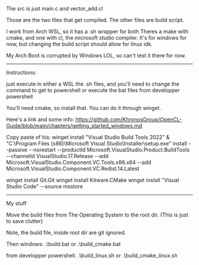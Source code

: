 The src is just  main.c and  vector_add.cl 




Those are the two files that get compiled. 
The other files are build script.

I work from Arch WSL, so it has a .sh wrapper for both
Theres a make with cmake, and one with cl, the microsoft studio compiler. 
It's for windows for now, but changing the build script should allow for linux idk.

My Arch Boot is corrupted by Windows LOL, so can't test it there for now. 

---
Instructions: 

just execute in either a WSL the .sh files, and you'll need to change the command to get to powershell
or execute the bat files from developper powershell 

You'll need cmake, so install that. 
You can do it through winget. 

Here's a link and some info:
https://github.com/KhronosGroup/OpenCL-Guide/blob/main/chapters/getting_started_windows.md 

Copy paste of his:
winget install "Visual Studio Build Tools 2022"
& "C:\Program Files (x86)\Microsoft Visual Studio\Installer\setup.exe" install --passive --norestart --productId Microsoft.VisualStudio.Product.BuildTools --channelId VisualStudio.17.Release --add Microsoft.VisualStudio.Component.VC.Tools.x86.x64 --add Microsoft.VisualStudio.Component.VC.Redist.14.Latest


winget install Git.Git
winget install Kitware.CMake
winget install "Visual Studio Code" --source msstore

----
My stuff

Move the build files from The Operating System to the root dir. 
(This is just to save clutter)

Note, the build file, inside root dir are git ignored.

Then windows: 
.\build.bat 
or 
.\build_cmake.bat 

from developper powershell. 
.\build_linux.sh 
or 
.\build_cmake_linux.sh 





